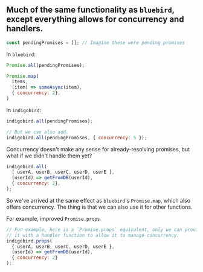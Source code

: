 ## Much of the same functionality as `bluebird`, except everything allows for concurrency and handlers.

```javascript
const pendingPromises = []; // Imagine these were pending promises
```

In `bluebird`:
```javascript
Promise.all(pendingPromises);

Promise.map(
  items,
  (item) => someAsync(item),
  { concurrency: 2},
)
```

In `indigobird`:
```javascript
indigobird.all(pendingPromises);

// But we can also add.
indigobird.all(pendingPromises, { concurrency: 5 });
```
Concurrency doesn't make any sense for already-resolving promises, but what if we didn't handle them yet?
```javascript
indigobird.all(
  [ userA, userB, userC, userD, userE ],
  (userId) => getFromDB(userId),
  { concurrency: 2},
);
```
So we've arrived at the same effect as `bluebird`'s `Promise.map`, which also offers concurrency. The thing is that we can also use it for other functions.

For example, improved `Promise.props`

```javascript
// For example, here is a `Promise.props` equivalent, only we can provide
// it with a handler function to allow it to manage concurrency.
indigobird.props(
  { userA, userB, userC, userD, userE },
  (userId) => getFromDB(userId),
  { concurrency: 2}
);
```
